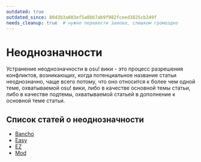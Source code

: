 ```yaml
---
outdated: true
outdated_since: 8043b3a603ef5a8bb7ab9f982fceed3825cb249f
needs_cleanup: true  # нужно перевести заново, слишком громоздко
---
```


# Неоднозначности

Устранение неоднозначности в osu! вики - это процесс разрешения конфликтов, возникающих, когда потенциальное название статьи неоднозначно, чаще всего потому, что оно относится к более чем одной теме, охватываемой osu! вики, либо в качестве основной темы статьи, либо в качестве подтемы, охватываемой статьей в дополнение к основной теме статьи.

## Список статей о неоднозначности

- [Bancho](Bancho)
- [Easy](Easy)
- [EZ](EZ)
- [Mod](Mod)
